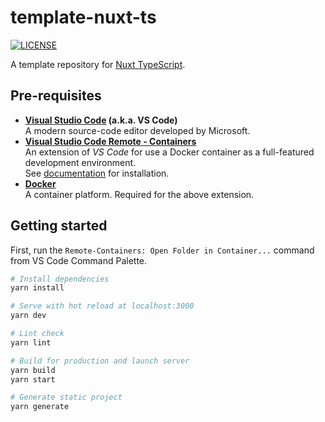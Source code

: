 # template-nuxt-ts
[![LICENSE](https://img.shields.io/github/license/tsunematsu21/template-nuxt-ts?color=blue)](LICENSE)

A template repository for [Nuxt TypeScript](https://typescript.nuxtjs.org/).

## Pre-requisites

* **[Visual Studio Code](https://code.visualstudio.com/) (a.k.a. VS Code)**  
  A modern source-code editor developed by Microsoft.
* **[Visual Studio Code Remote - Containers](https://marketplace.visualstudio.com/items?itemName=ms-vscode-remote.remote-containers)**  
  An extension of *VS Code* for use a Docker container as a full-featured development environment.  
  See [documentation](https://code.visualstudio.com/docs/remote/containers) for installation.
* **[Docker](https://www.docker.com/)**  
  A container platform. Required for the above extension.

## Getting started

First, run the `Remote-Containers: Open Folder in Container...` command from VS Code Command Palette.

```bash
# Install dependencies
yarn install

# Serve with hot reload at localhost:3000
yarn dev

# Lint check
yarn lint

# Build for production and launch server
yarn build
yarn start

# Generate static project
yarn generate
```
